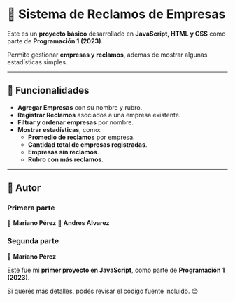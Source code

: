 
# 📢 Sistema de Reclamos de Empresas

Este es un **proyecto básico** desarrollado en **JavaScript, HTML y CSS** como parte de **Programación 1 (2023)**.  

Permite gestionar **empresas y reclamos**, además de mostrar algunas estadísticas simples.

---

## 📌 Funcionalidades  
- **Agregar Empresas** con su nombre y rubro.  
- **Registrar Reclamos** asociados a una empresa existente.  
- **Filtrar y ordenar empresas** por nombre.  
- **Mostrar estadísticas**, como:
  - **Promedio de reclamos** por empresa.  
  - **Cantidad total de empresas registradas**.  
  - **Empresas sin reclamos**.  
  - **Rubro con más reclamos**.  

---

## 📌 Autor

  ### Primera parte
  📍 **Mariano Pérez** 
  📍 **Andres Alvarez** 
  
  ### Segunda parte
  📍 **Mariano Pérez**  

Este fue mi **primer proyecto en JavaScript**, como parte de **Programación 1 (2023)**.  

Si querés más detalles, podés revisar el código fuente incluido. 😊  
